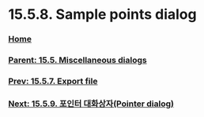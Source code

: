 # 15.5.8. Sample points dialog

### [Home](./00-home.md)
### [Parent: 15.5. Miscellaneous dialogs](./15-05-00-miscellaneous-dialogs.md)
### [Prev: 15.5.7. Export file](./15-05-07-export-file.md)
### [Next: 15.5.9. 포인터 대화상자(Pointer dialog)](./15-05-09-pointer-dialog.md)
